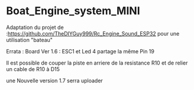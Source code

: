 # Boat_Engine_system_MINI
Adaptation du projet de :https://github.com/TheDIYGuy999/Rc_Engine_Sound_ESP32 pour une utilisation "bateau"

Errata : Board Ver 1.6 : ESC1 et Led  4 partage la même Pin 19 

Il est possible de couper la piste en arriere de la resistance R10 et de relier un cable de R10 à D15 

une Nouvelle version 1.7 serra uploader
